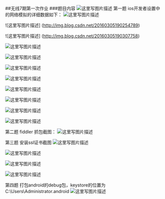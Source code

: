 ##无线7期第一次作业
###题目内容
![这里写图片描述](http://img.blog.csdn.net/20160305190037823)
第一题
ios开发者设置中的网络模拟的详细数据如下：
![这里写图片描述](http://img.blog.csdn.net/20160305190236263)

![这里写图片描述]
(http://img.blog.csdn.net/20160305190254789)

![这里写图片描述]
(http://img.blog.csdn.net/20160305190307758)

![这里写图片描述](http://img.blog.csdn.net/20160305190358999)

![这里写图片描述](http://img.blog.csdn.net/20160305190459922)

![这里写图片描述](http://img.blog.csdn.net/20160305190513954)

![这里写图片描述](http://img.blog.csdn.net/20160305190601869)

![这里写图片描述](http://img.blog.csdn.net/20160305190535017)

![这里写图片描述](http://img.blog.csdn.net/20160305190618353)

![这里写图片描述](http://img.blog.csdn.net/20160305190632525)

![这里写图片描述](http://img.blog.csdn.net/20160305190655807)

第二题
fiddler 抓包截图：
![这里写图片描述](http://img.blog.csdn.net/20160305190918365)

第三题
安装ssl证书截图
![这里写图片描述](http://img.blog.csdn.net/20160305191054288)

![这里写图片描述](http://img.blog.csdn.net/20160305191105492)

![这里写图片描述](http://img.blog.csdn.net/20160305191118539)

![这里写图片描述](http://img.blog.csdn.net/20160305191134742)

第四题
打包android的debug包，keystore的位置为
C:\Users\Administrator\.android
![这里写图片描述](http://img.blog.csdn.net/20160305194726118)